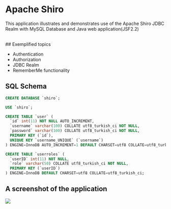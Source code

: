 # Apache Shiro

This application illustrates and demonstrates use of the Apache Shiro JDBC Realm with MySQL Database and Java web application(JSF2.2) 

<br>
## Exemplified topics

* Authentication
* Authorization
* JDBC Realm
* RememberMe functionality


## SQL Schema
```sql
CREATE DATABASE `shiro`;

USE `shiro`;

CREATE TABLE `user` (
  `id` int(11) NOT NULL AUTO_INCREMENT,
  `username` varchar(100) COLLATE utf8_turkish_ci NOT NULL,
  `password` varchar(100) COLLATE utf8_turkish_ci NOT NULL,
  PRIMARY KEY (`id`),
  UNIQUE KEY `username_UNIQUE` (`username`)
) ENGINE=InnoDB AUTO_INCREMENT=1 DEFAULT CHARSET=utf8 COLLATE=utf8_turkish_ci;

CREATE TABLE `userroles` (
  `userID` int(11) NOT NULL,
  `role` varchar(50) COLLATE utf8_turkish_ci NOT NULL,
  PRIMARY KEY (`userID`)
) ENGINE=InnoDB DEFAULT CHARSET=utf8 COLLATE=utf8_turkish_ci;
```

## A screenshot of the application
<img src="http://i59.tinypic.com/2mxio37.png"/>